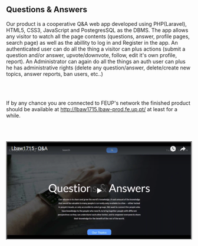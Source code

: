 ## Questions & Answers

Our product is a cooperative Q&A web app developed using PHP(Laravel), HTML5, CSS3, JavaScript and PostegresSQL as the DBMS. The app allows any visitor to watch all the page contents (questions, answer, profile pages, search page) as well as the abillity to log in and Register in the app. An authenticated user can do all the thing a visitor can plus actions (submit a question and/or answer, upvote/downvote, follow, edit it's own profile, report). An Administrator can again do all the things an auth user can plus he has administrative rights (delete any question/answer, delete/create new topics, answer reports, ban users, etc..) 

</br></br> 

If by any chance you are connected to FEUP's network the finished product should be available at http://lbaw1715.lbaw-prod.fe.up.pt/ at least for a while.

</br></br> 

[![demo video](https://github.com/pfranca/lbaw15/blob/master/public/images/lbaw%2015.png?raw=true)](https://www.youtube.com/watch?v=ksA_NuTVwyw "lbaw qna")
